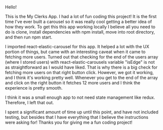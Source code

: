 Hello! 

This is the My Clerks App. I had a lot of fun coding this project! It is the first time I've ever built a carousel so it was really cool getting a better idea of how they work. To get this this app working locally I believe all you need to do is clone, install dependencies with npm install, move into root directory, and then run npm start.

I imported react-elastic-carousel for this app. It helped a lot with the UX portion of things, but came with an interesting caveat when it came to fetching more users. Turned out that checking for the end of the users array (where I stored users) with react-elastic-carousels variable "isEdge" is not as straightforward as I would have liked. That is why there is a big check for fetching more users on that right button click. However, we got it working, and I think it's working pretty well. Whenever you get to the end of the array and click on the right button it fetches 12 more users and I think the experience is pretty smooth.

I think it was a small enough app to not need state management like redux. Therefore, I left that out.

I spent a significant amount of time up until this point, and have not included testing, but besides that I have everything that I believe the instructions were asking for! Thanks you for giving me a fun coding project!

